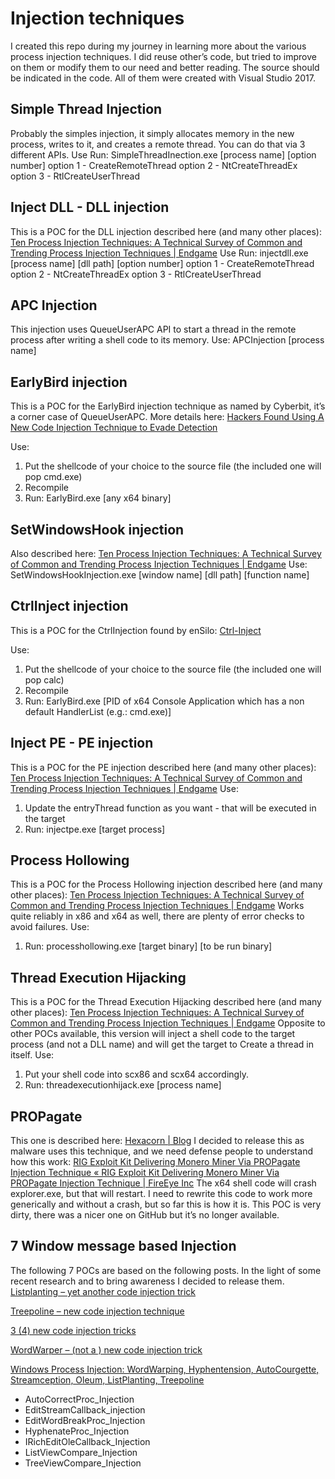 # Injection techniques
I created this repo during my journey in learning more about the various process injection techniques. I did reuse other’s code, but tried to improve on them or modify them to our need and better reading. The source should be indicated in the code.
All of them were created with Visual Studio 2017.

## Simple Thread Injection
Probably the simples injection, it simply allocates memory in the new process, writes to it, and creates a remote thread. You can do that via 3 different APIs.
Use
Run: SimpleThreadInection.exe [process name] [option number]
option 1 - CreateRemoteThread
option 2 - NtCreateThreadEx
option 3 - RtlCreateUserThread

## Inject DLL - DLL injection
This is a POC for the DLL injection described here (and many other places):
[Ten Process Injection Techniques: A Technical Survey of Common and Trending Process Injection Techniques | Endgame](https://www.endgame.com/blog/technical-blog/ten-process-injection-techniques-technical-survey-common-and-trending-process)
Use
Run: injectdll.exe [process name] [dll path] [option number]
option 1 - CreateRemoteThread
option 2 - NtCreateThreadEx
option 3 - RtlCreateUserThread

## APC Injection
This injection uses QueueUserAPC API to start a thread in the remote process after writing a shell code to its memory.
Use: APCInjection [process name]

## EarlyBird injection
This is a POC for the EarlyBird injection technique as named by Cyberbit, it’s a corner case of QueueUserAPC. More details here:
[Hackers Found Using A New Code Injection Technique to Evade Detection](https://thehackernews.com/2018/04/early-bird-code-injection.html)

Use:
1. Put the shellcode of your choice to the source file (the included one will pop cmd.exe)
2. Recompile
3. Run: EarlyBird.exe [any x64 binary]

## SetWindowsHook injection
Also described here:
[Ten Process Injection Techniques: A Technical Survey of Common and Trending Process Injection Techniques | Endgame](https://www.endgame.com/blog/technical-blog/ten-process-injection-techniques-technical-survey-common-and-trending-process)
Use: SetWindowsHookInjection.exe [window name] [dll path] [function name]

## CtrlInject injection
This is a POC for the CtrlInjection found by enSilo:
[Ctrl-Inject](https://blog.ensilo.com/ctrl-inject)

Use:
1. Put the shellcode of your choice to the source file (the included one will pop calc)
2. Recompile
3. Run: EarlyBird.exe [PID of x64 Console Application which has a non default HandlerList (e.g.: cmd.exe)]
		
## Inject PE - PE injection
This is a POC for the PE injection described here (and many other places):
[Ten Process Injection Techniques: A Technical Survey of Common and Trending Process Injection Techniques | Endgame](https://www.endgame.com/blog/technical-blog/ten-process-injection-techniques-technical-survey-common-and-trending-process)
Use:
1. Update the entryThread function as you want - that will be executed in the target
2. Run: injectpe.exe [target process]

## Process Hollowing
This is a POC for the Process Hollowing injection described here (and many other places):
[Ten Process Injection Techniques: A Technical Survey of Common and Trending Process Injection Techniques | Endgame](https://www.endgame.com/blog/technical-blog/ten-process-injection-techniques-technical-survey-common-and-trending-process)
Works quite reliably in x86 and x64 as well, there are plenty of error checks to avoid failures.
Use:
1. Run: processhollowing.exe [target binary] [to be run binary]

## Thread Execution Hijacking
This is a POC for the Thread Execution Hijacking described here (and many other places):
[Ten Process Injection Techniques: A Technical Survey of Common and Trending Process Injection Techniques | Endgame](https://www.endgame.com/blog/technical-blog/ten-process-injection-techniques-technical-survey-common-and-trending-process)
Opposite to other POCs available, this version will inject a shell code to the target process (and not a DLL name) and will get the target to Create a thread in itself.
Use:
1. Put your shell code into scx86 and scx64 accordingly.
2. Run: threadexecutionhijack.exe [process name] 

## PROPagate
This one is described here:
[Hexacorn | Blog](http://www.hexacorn.com/blog/2017/10/26/propagate-a-new-code-injection-trick/)
I decided to release this as malware uses this technique, and we need defense people to understand how this work:
[RIG Exploit Kit Delivering Monero Miner Via PROPagate Injection Technique « RIG Exploit Kit Delivering Monero Miner Via PROPagate Injection Technique | FireEye Inc](https://www.fireeye.com/blog/threat-research/2018/06/rig-ek-delivering-monero-miner-via-propagate-injection-technique.html)
The x64 shell code will crash explorer.exe, but that will restart. I need to rewrite this code to work more generically and without a crash, but so far this is how it is. This POC is very dirty, there was a nicer one on GitHub but it’s no longer available.

## 7 Window message based Injection
The following 7 POCs are based on the following posts. In the light of some recent research and to bring awareness I decided to release them.
[Listplanting – yet another code injection trick](http://www.hexacorn.com/blog/2019/04/25/listplanting-yet-another-code-injection-trick/)

[Treepoline – new code injection technique](http://www.hexacorn.com/blog/2019/04/24/treepoline-new-code-injection-technique/)

[3 (4) new code injection tricks](http://www.hexacorn.com/blog/2019/04/24/3-new-code-injection-tricks/)

[WordWarper – (not a ) new code injection trick](http://www.hexacorn.com/blog/2019/04/23/wordwarper-new-code-injection-trick/)

[Windows Process Injection: WordWarping, Hyphentension, AutoCourgette, Streamception, Oleum, ListPlanting, Treepoline](https://modexp.wordpress.com/2019/04/25/seven-window-injection-methods/)

* AutoCorrectProc_Injection
* EditStreamCallback_injection
* EditWordBreakProc_Injection
* HyphenateProc_Injection
* IRichEditOleCallback_Injection
* ListViewCompare_Injection
* TreeViewCompare_Injection